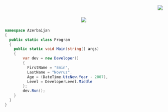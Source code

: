 <img align="right" src="https://visitor-badge.laobi.icu/badge?page_id=salesp07.salesp07" />

<h1 align="center">
    <img src="https://readme-typing-svg.herokuapp.com/?font=Righteous&size=35&center=true&vCenter=true&width=500&height=70&duration=4000&lines=Hi+There!+👋;+I'm+Emin!;" />
</h1>

```csharp
namespace Azerbaijan
{
  public static class Program
  {
    public static void Main(string[] args)
    {
        var dev = new Developer()
        {
          FirstName = "Emin",
          LastName = "Novruz".
          Age = (DateTime.UtcNow.Year - 2007),
          Level = DeveloperLevel.Middle
        };
        dev.Run();
    }
  }
}
```
